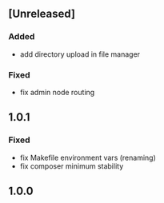 ## [Unreleased]

### Added
* add directory upload in file manager

### Fixed
* fix admin node routing

## 1.0.1
### Fixed
* fix Makefile environment vars (renaming)
* fix composer minimum stability

## 1.0.0
